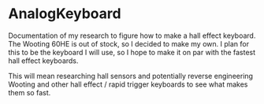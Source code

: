 # AnalogKeyboard

Documentation of my research to figure how to make a hall effect keyboard.
The Wooting 60HE is out of stock, so I decided to make my own.
I plan for this to be the keyboard I will use, so I hope to make it on par with the fastest hall effect keyboards.  <br>

This will mean researching hall sensors and potentially reverse engineering Wooting and other hall effect / rapid trigger keyboards to see what makes them so fast.

